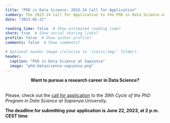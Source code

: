 ```yaml
---
title: "PhD in Data Science: 2023-24 Call for Application"
summary: The 2023-24 Call for Application to the PhD in Data Science at Sapienza University is open!
date: "2023-05-22"

reading_time: false  # Show estimated reading time?
share: true  # Show social sharing links?
profile: false  # Show author profile?
comments: false  # Show comments?

# Optional header image (relative to `static/img/` folder).
header:
  caption: "PhD in Data Science at Sapienza"
  image: "phd-datascience-sapienza.png"
---
```


<center><b>Want to pursue a research career in Data Science?</b></center>
<br/>

Please, check out the [call for application](https://phd.uniroma1.it/web/concorso39.aspx?s=&i=3565&m=&l=EN&p=&a=) to the _39th Cycle of the PhD Program in Data Science at Sapienza University_.

**The deadline for submitting your application is June 22, 2023, at 2 p.m. CEST time**
